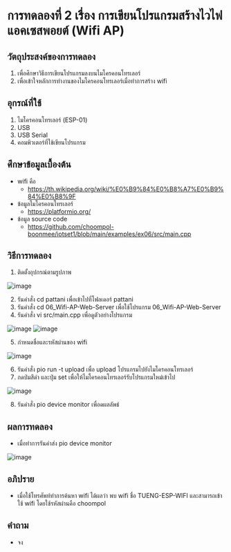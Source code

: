 # การทดลองที่ 2 เรื่อง การเขียนโปรแกรมสร้างไวไฟแอคเซสพอยต์ (Wifi AP)

## วัตถุประสงค์ของการทดลอง
1. เพื่อศึกษาวิธีการเขียนโปรแกรมลงบนไมโครคอนโทรเลอร์ 
2. เพื่อเข้าใจหลักการทำงานของไมโครคอนโทรเลอร์เมื่อทำการสร้าง wifi

## อุกรณ์ที่ใช้ 
1. ไมโครคอนโทรเลอร์ (ESP-01)
2. USB
3. USB Serial
4. คอมพิวเตอร์ที่ใช้เขียนโปรแกรม

## ศึกษาข้อมูลเบื้องต้น
* wifi คือ
  * https://th.wikipedia.org/wiki/%E0%B9%84%E0%B8%A7%E0%B9%84%E0%B8%9F
* ข้อมูลไมโครคอนโทรเลอร์
  * https://platformio.org/
* ข้อมูล source code
  * https://github.com/choompol-boonmee/iotset1/blob/main/examples/ex06/src/main.cpp
  
## วิธีการทดลอง
1. ติดตั้งอุปกรณ์ตามรูปภาพ

![image](https://user-images.githubusercontent.com/80880229/112203735-69c3be00-8c45-11eb-9031-35a56fbac711.png)

2. รันคำสั่ง cd pattani เพื่อเข้าไปที่โฟลเดอร์ pattani
3. รันคำสั่ง cd 06_Wifi-AP-Web-Server เพื่อใช้โปรแกรม 06_Wifi-AP-Web-Server
4. รันคำสั่ง vi src/main.cpp เพื่อดูตัวอย่างโปรแกรม

![image](https://user-images.githubusercontent.com/80880229/112203970-b4ddd100-8c45-11eb-9acb-2aa9a776ce2d.png)
![image](https://user-images.githubusercontent.com/80880229/112204219-01c1a780-8c46-11eb-8222-dd8fdfccc92a.png)

5. กำหนดชื่อและรหัสผ่านของ wifi

![image](https://user-images.githubusercontent.com/80880229/112204167-f2425e80-8c45-11eb-887a-4653e2c4a5e0.png)

6. รันคำสั่ง pio run -t upload เพื่อ upload โปรแกรมไปยังไมโครคอนโทรเลอร์
7. กดป่มสีดำ และปุ่ม set เพื่อให้ไมโครคอนโทรเลอร์รับโปรแกรมใหม่เข้าไป

![image](https://user-images.githubusercontent.com/80880229/112204382-2ddd2880-8c46-11eb-9489-4d4bbce028e9.png)

8. รันคำสั่ง pio device monitor เพื่อดผลลัพธ์

## ผลการทดลอง
* เมื่อทำการรันคำส่ง pio device monitor

![image](https://user-images.githubusercontent.com/80880229/112204469-477e7000-8c46-11eb-9756-116365d0ee34.png)

## อภิปราย
* เมื่อใช้โทรศัพท์ทำการค้นหา wifi ได้ผลว่า พบ wifi ชื่อ TUENG-ESP-WIFI และสามารถเข้าใช้ wifi โดยใช้รหัสผ่านคือ choompol

## คำถาม
* จง
